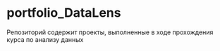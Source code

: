 # portfolio_DataLens
Репозиторий содержит проекты, выполненные в ходе прохождения курса по анализу данных

